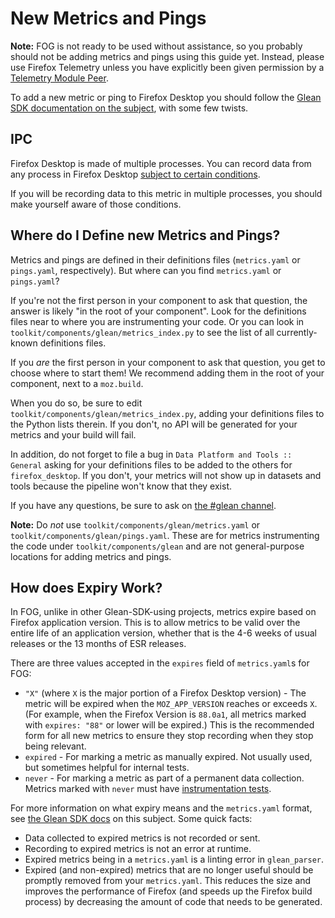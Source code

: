 # New Metrics and Pings

**Note:** FOG is not ready to be used without assistance,
so you probably should not be adding metrics and pings using this guide yet.
Instead, please use Firefox Telemetry unless you have explicitly been given permission by a
[Telemetry Module Peer](https://wiki.mozilla.org/Modules/All#Telemetry).

To add a new metric or ping to Firefox Desktop you should follow the
[Glean SDK documentation on the subject](https://mozilla.github.io/glean/book/user/adding-new-metrics.html),
with some few twists.

## IPC

Firefox Desktop is made of multiple processes.
You can record data from any process in Firefox Desktop
[subject to certain conditions](../dev/ipc.md).

If you will be recording data to this metric in multiple processes,
you should make yourself aware of those conditions.

## Where do I Define new Metrics and Pings?

Metrics and pings are defined in their definitions files
(`metrics.yaml` or `pings.yaml`, respectively).
But where can you find `metrics.yaml` or `pings.yaml`?

If you're not the first person in your component to ask that question,
the answer is likely "in the root of your component".
Look for the definitions files near to where you are instrumenting your code.
Or you can look in
`toolkit/components/glean/metrics_index.py`
to see the list of all currently-known definitions files.

If you _are_ the first person in your component to ask that question,
you get to choose where to start them!
We recommend adding them in the root of your component, next to a `moz.build`.

When you do so, be sure to edit `toolkit/components/glean/metrics_index.py`,
adding your definitions files to the Python lists therein.
If you don't, no API will be generated for your metrics and your build will fail.

In addition, do not forget to file a bug in `Data Platform and Tools :: General`
asking for your definitions files to be added to the others for `firefox_desktop`.
If you don't, your metrics will not show up in datasets and tools
because the pipeline won't know that they exist.

If you have any questions, be sure to ask on
[the #glean channel](https://chat.mozilla.org/#/room/#glean:mozilla.org).

**Note:** Do _not_ use `toolkit/components/glean/metrics.yaml`
or `toolkit/components/glean/pings.yaml`.
These are for metrics instrumenting the code under `toolkit/components/glean`
and are not general-purpose locations for adding metrics and pings.

## How does Expiry Work?

In FOG,
unlike in other Glean-SDK-using projects,
metrics expire based on Firefox application version.
This is to allow metrics to be valid over the entire life of an application version,
whether that is the 4-6 weeks of usual releases or the 13 months of ESR releases.

There are three values accepted in the `expires` field of `metrics.yaml`s for FOG:
* `"X"` (where `X` is the major portion of a Firefox Desktop version) -
  The metric will be expired when the `MOZ_APP_VERSION` reaches or exceeds `X`.
  (For example, when the Firefox Version is `88.0a1`,
  all metrics marked with `expires: "88"` or lower will be expired.)
  This is the recommended form for all new metrics to ensure they stop recording when they stop being relevant.
* `expired` - For marking a metric as manually expired.
  Not usually used, but sometimes helpful for internal tests.
* `never` - For marking a metric as part of a permanent data collection.
  Metrics marked with `never` must have [instrumentation tests](testing.md).

For more information on what expiry means and the
`metrics.yaml` format, see
[the Glean SDK docs](https://mozilla.github.io/glean/book/user/metric-parameters.html)
on this subject. Some quick facts:

* Data collected to expired metrics is not recorded or sent.
* Recording to expired metrics is not an error at runtime.
* Expired metrics being in a `metrics.yaml` is a linting error in `glean_parser`.
* Expired (and non-expired) metrics that are no longer useful should be promptly removed from your `metrics.yaml`.
  This reduces the size and improves the performance of Firefox
  (and speeds up the Firefox build process)
  by decreasing the amount of code that needs to be generated.
